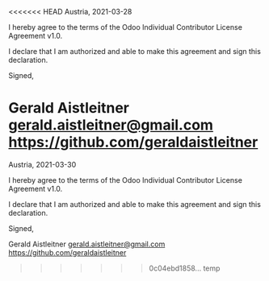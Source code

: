 <<<<<<< HEAD
Austria, 2021-03-28

I hereby agree to the terms of the Odoo Individual Contributor License
Agreement v1.0.

I declare that I am authorized and able to make this agreement and sign this
declaration.

Signed,

Gerald Aistleitner <gerald.aistleitner@gmail.com> https://github.com/geraldaistleitner
=======
Austria, 2021-03-30

I hereby agree to the terms of the Odoo Individual Contributor License Agreement v1.0.

I declare that I am authorized and able to make this agreement and sign this declaration.

Signed,

Gerald Aistleitner gerald.aistleitner@gmail.com https://github.com/geraldaistleitner
>>>>>>> 0c04ebd1858... temp

